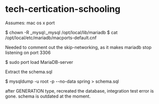 tech-certication-schooling
==========================

Assumes: mac os x port

$ chown -R _mysql:_mysql /opt/local/lib/mariadb
$ cat /opt/local/etc/mariadb/macports-default.cnf

Needed to comment out the skip-networking, as it makes mariadb stop listening on port 3306

$ sudo port load MariaDB-server

Extract the schema.sql

$ mysqldump -u root -p --no-data spring > schema.sql

after GENERATION type, recreated the database, integration test error is gone. schema is outdated at the moment.
